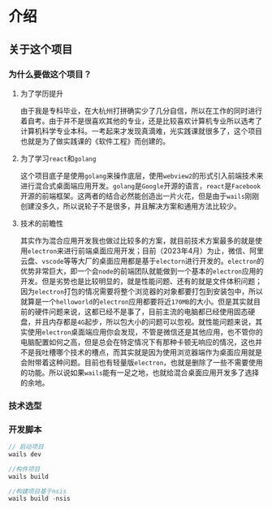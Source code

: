 # 介绍

## 关于这个项目

### 为什么要做这个项目？
1. 为了学历提升

    由于我是专科毕业，在大杭州打拼确实少了几分自信，所以在工作的同时进行着自考。由于并不是很喜欢其他的专业，还是比较喜欢计算机专业所以选考了计算机科学专业本科。一考起来才发现真滴难，光实践课就很多了，这个项目也就是为了做实践课的《软件工程》而创建的。
2. 为了学习`react`和`golang`

    这个项目底子是使用`golang`来操作底层，使用`webview2`的形式引入前端技术来进行混合式桌面端应用开发。`golang`是`Google`开源的语言，`react`是`Facebook`开源的前端框架。这两者的结合必然能创造出一片火花，但是由于`wails`刚刚创建没多久，所以说轮子不是很多，并且解决方案和通用方法比较少。
3. 技术的前瞻性

    其实作为混合应用开发我也做过比较多的方案，就目前技术方案最多的就是使用`electron`来进行前端桌面应用开发；目前（2023年4月）为止，微信、阿里云盘、`vscode`等等大厂的桌面应用都是基于`electorn`进行开发的。`electron`的优势非常巨大，即一个会`node`的前端团队就能做到一个基本的`electron`应用的开发。但是劣势也是比较明显的，就是性能问题、还有的就是文件体积问题；因为`electron`打包的情况需要将整个浏览器的对象都要打包到安装包中，所以就算是一个`helloworld`的`electron`应用都要将近`170MB`的大小。但是其实就目前的硬件问题来说，这都已经不是事了，目前主流的电脑都已经使用固态硬盘，并且内存都是`4G`起步，所以包大小的问题可以忽视。就性能问题来说，其实使用`electron`桌面端应用你会发现，不管是微信还是其他应用，也不管你的电脑配置如何之高，但是总会在特定情况下有那种卡顿无响应的情况，这也并不是我吐槽哪个技术的槽点，而其实就是因为使用浏览器端作为桌面应用就是会附带着这种问题。目前也有轻量版`electron`，也就是删除了一些不需要使用的功能。所以说如果`wails`能有一足之地，也就给混合桌面应用开发多了选择的余地。
    
### 技术选型


### 开发脚本
```js
// 启动项目
wails dev
```
```js
//构件项目
wails build
```
```js
//构建项目基于nsis
wails build -nsis
```

